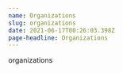 ```yaml
---
name: Organizations
slug: organizations
date: 2021-06-17T00:26:03.398Z
page-headline: Organizations
---
```

organizations